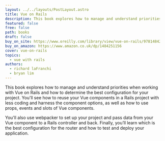 ```yaml
---
layout: ../../layouts/PostLayout.astro
title: Vue on Rails
description: This book explores how to manage and understand priorities when working with Vue on Rails and how to determine the best configuration for your project. 
featured: false
free: false
path: books
draft: false
buy_on_site: https://www.oreilly.com/library/view/vue-on-rails/9781484251164/
buy_on_amazon: https://www.amazon.co.uk/dp/1484251156
cover: vue-on-rails
topics:
  - vue with rails
authors:
  - richard laFranchi
  - bryan lim
---
```


This book explores how to manage and understand priorities when working with Vue on Rails and how to determine the best configuration for your project. You'll see how to reuse your Vue components in a Rails project with less coding and harness the component options, as well as how to use props, events and slots of Vue components. 

You'll also use webpacker to set up your project and pass data from your Vue component to a Rails controller and back. Finally, you’ll learn which is the best configuration for the router and how to test and deploy your application.
